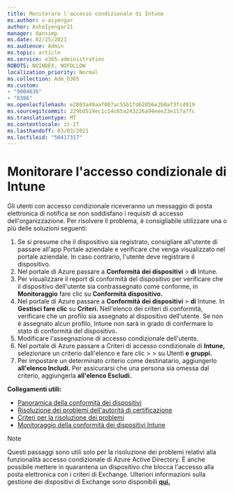 ```yaml
---
title: Monitorare l'accesso condizionale di Intune
ms.author: v-aiyengar
author: AshaIyengar21
manager: dansimp
ms.date: 02/25/2021
ms.audience: Admin
ms.topic: article
ms.service: o365-administration
ROBOTS: NOINDEX, NOFOLLOW
localization_priority: Normal
ms.collection: Adm_O365
ms.custom:
- "9004636"
- "8386"
ms.openlocfilehash: e2803a49aaf087ac55b1fd62056e2b0af3fcd919
ms.sourcegitcommit: 229bd519ec1c14c65a243226a94eee23e117a7fc
ms.translationtype: MT
ms.contentlocale: it-IT
ms.lasthandoff: 03/03/2021
ms.locfileid: "50417317"
---
```

# <a name="monitor-intune-conditional-access"></a>Monitorare l'accesso condizionale di Intune

Gli utenti con accesso condizionale riceveranno un messaggio di posta elettronica di notifica se non soddisfano i requisiti di accesso dell'organizzazione. Per risolvere il problema, è consigliabile utilizzare una o più delle soluzioni seguenti:

1. Se si presume che il dispositivo sia registrato, consigliare all'utente di passare all'app Portale aziendale e verificare che venga visualizzato nel portale aziendale. In caso contrario, l'utente deve registrare il dispositivo.
1. Nel portale di Azure passare a **Conformità dei dispositivi**  >  **di** Intune. 
1. Per visualizzare il report di conformità del dispositivo per verificare che il dispositivo dell'utente sia contrassegnato come conforme, in **Monitoraggio** fare clic su **Conformità dispositivo.**
1. Nel portale di Azure passare a **Conformità dei dispositivi**  >  **di** Intune. In **Gestisci fare clic** su **Criteri.** Nell'elenco dei criteri di conformità, verificare che un profilo sia assegnato al dispositivo dell'utente. Se non è assegnato alcun profilo, Intune non sarà in grado di confermare lo stato di conformità del dispositivo.
1. Modificare l'assegnazione di accesso condizionale dell'utente.
1. Nel portale di Azure passare a Criteri di accesso condizionale di **Intune,** selezionare un criterio dall'elenco e fare clic  >    >  su Utenti **e gruppi.**
1. Per impostare un determinato criterio come destinatario, aggiungerlo **all'elenco Includi.** Per assicurarsi che una persona sia omessa dal criterio, aggiungerla **all'elenco Escludi.**

**Collegamenti utili:**

- [Panoramica della conformità dei dispositivi](https://docs.microsoft.com/intune/device-compliance-get-started)
- [Risoluzione dei problemi dell'autorità di certificazione](https://docs.microsoft.com/intune/troubleshoot-conditional-access)
- [Criteri per la risoluzione dei problemi](https://docs.microsoft.com/intune/troubleshoot-policies-in-microsoft-intune)
- [Monitoraggio della conformità dei dispositivi Intune](https://docs.microsoft.com/intune/compliance-policy-monitor)

> [!NOTE]
> Questi passaggi sono utili solo per la risoluzione dei problemi relativi alla funzionalità accesso condizionale di Azure Active Directory. È anche possibile mettere in quarantena un dispositivo che blocca l'accesso alla posta elettronica con i criteri di Exchange. Ulteriori informazioni sulla gestione dei dispositivi di Exchange sono disponibili [**qui.**](https://docs.microsoft.com/previous-versions/office/exchange-server-2010/ff959225(v=exchg.141))
